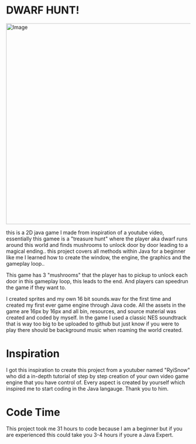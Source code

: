# DWARF HUNT!

<img width="739" height="548" alt="Image" src="https://github.com/user-attachments/assets/cd234441-7132-4f57-a615-94be0c835b02" />

this is a 2D java game I made from inspiration of a youtube video, essentially this gamee is a "treasure hunt" where the player aka dwarf runs around this world and finds mushrooms to unlock door by door leading to a magical ending.. this project covers all methods
within Java for a beginner like me I learned how to create the window, the engine, the graphics and the gameplay loop.. 

This game has 3 "mushrooms" that the player has to pickup to unlock each door in this gameplay loop, this leads to the end. And players can speedrun the game if they want to.

I created sprites and my own 16 bit sounds.wav for the first time and created my first ever game engine through Java code. All the assets in the game are 16px by 16px and all bin, resources, and source material was created and coded by myself. In the game I used 
a classic NES soundtrack that is way too big to be uploaded to github but just know if you were to play there should be background music when roaming the world created. 

# Inspiration 

I got this inspiration to create this project from a youtuber named "RyiSnow" who did a in-depth tutorial of step by step creation of your own video game engine that you have control of. Every aspect is created by yourself which inspired me 
to start coding in the Java langauge. Thank you to him.

# Code Time

This project took me 31 hours to code because I am a beginner but if you are experienced this could take you 3-4 hours if youre a Java Expert. 
